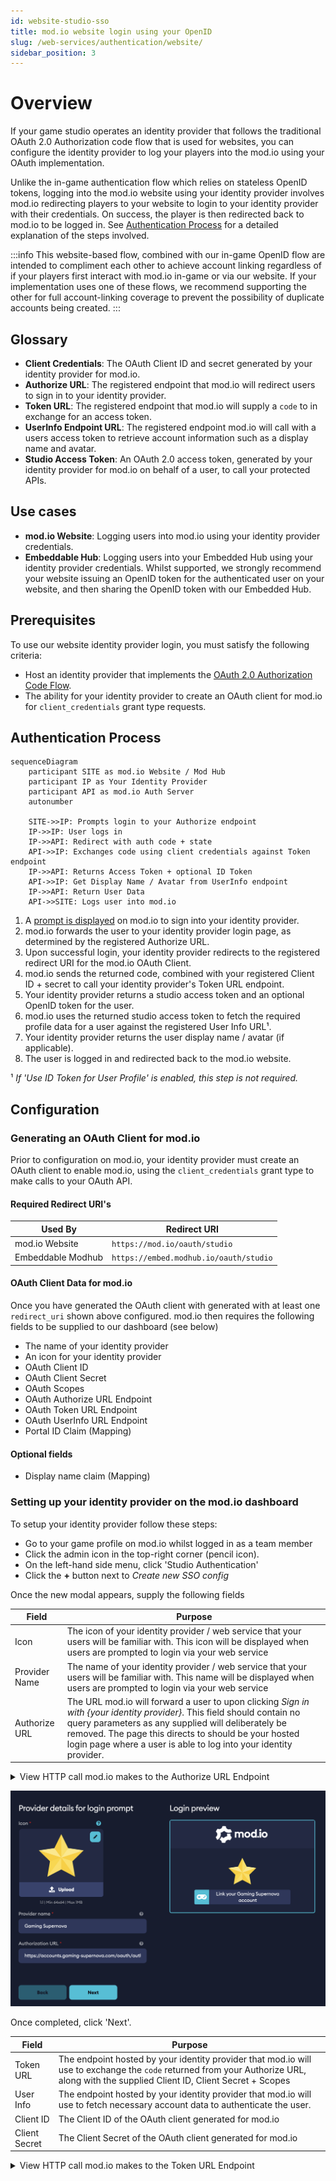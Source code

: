 ```yaml
---
id: website-studio-sso
title: mod.io website login using your OpenID
slug: /web-services/authentication/website/
sidebar_position: 3
---
```


# Overview

If your game studio operates an identity provider that follows the traditional OAuth 2.0 Authorization code flow that is used for websites, you can configure the identity provider to log your players into the mod.io using your OAuth implementation.

Unlike the in-game authentication flow which relies on stateless OpenID tokens, logging into the mod.io website using your identity provider involves mod.io redirecting players to your website to login to your identity provider with their credentials. On success, the player is then redirected back to mod.io to be logged in. See [Authentication Process](#authentication-process) for a detailed explanation of the steps involved.

:::info 
This website-based flow, combined with our in-game OpenID flow are intended to compliment each other to achieve account linking regardless of if your players first interact with mod.io in-game or via our website. If your implementation uses one of these flows, we recommend supporting the other for full account-linking coverage to prevent the possibility of duplicate accounts being created.
:::

## Glossary

- **Client Credentials**: The OAuth Client ID and secret generated by your identity provider for mod.io.
- **Authorize URL**: The registered endpoint that mod.io will redirect users to sign in to your identity provider.
- **Token URL**: The registered endpoint that mod.io will supply a `code` to in exchange for an access token.
- **UserInfo Endpoint URL**: The registered endpoint mod.io will call with a users access token to retrieve account information such as a display name and avatar.
- **Studio Access Token**: An OAuth 2.0 access token, generated by your identity provider for mod.io on behalf of a user, to call your protected APIs.

## Use cases

- **mod.io Website**: Logging users into mod.io using your identity provider credentials.
- **Embeddable Hub**: Logging users into your Embedded Hub using your identity provider credentials. Whilst supported, we strongly recommend your website issuing an OpenID token for the authenticated user on your website, and then sharing the OpenID token with our Embedded Hub.

## Prerequisites

To use our website identity provider login, you must satisfy the following criteria:

- Host an identity provider that implements the [OAuth 2.0 Authorization Code Flow](https://openid.net/specs/openid-connect-core-1_0.html).
- The ability for your identity provider to create an OAuth client for mod.io for `client_credentials` grant type requests.

## Authentication Process

```mermaid
sequenceDiagram
    participant SITE as mod.io Website / Mod Hub
    participant IP as Your Identity Provider
    participant API as mod.io Auth Server
    autonumber
    
    SITE->>IP: Prompts login to your Authorize endpoint
    IP->>IP: User logs in
    IP->>API: Redirect with auth code + state
    API->>IP: Exchanges code using client credentials against Token endpoint
    IP->>API: Returns Access Token + optional ID Token
    API->>IP: Get Display Name / Avatar from UserInfo endpoint
    IP->>API: Return User Data
    API->>SITE: Logs user into mod.io
```

1. A [prompt is displayed](#prompting-users-to-login) on mod.io to sign into your identity provider.
2. mod.io forwards the user to your identity provider login page, as determined by the registered Authorize URL.
3. Upon successful login, your identity provider redirects to the registered redirect URI for the mod.io OAuth Client.
4. mod.io sends the returned code, combined with your registered Client ID + secret to call your identity provider's Token URL endpoint.
5. Your identity provider returns a studio access token and an optional OpenID token for the user.
6. mod.io uses the returned studio access token to fetch the required profile data for a user against the registered User Info URL¹.
7. Your identity provider returns the user display name / avatar (if applicable).
8. The user is logged in and redirected back to the mod.io website.

¹ _If 'Use ID Token for User Profile' is enabled, this step is not required._

## Configuration

### Generating an OAuth Client for mod.io

Prior to configuration on mod.io, your identity provider must create an OAuth client to enable mod.io, using the `client_credentials` grant type to make calls to your OAuth API.

#### Required Redirect URI's

| **Used By** | **Redirect URI** |
|--------------------------|-----------------------------|
| mod.io Website | `https://mod.io/oauth/studio` |
| Embeddable Modhub | `https://embed.modhub.io/oauth/studio`

#### OAuth Client Data for mod.io

Once you have generated the OAuth client with generated with at least one `redirect_uri` shown above configured. mod.io then requires the following fields to be supplied to our dashboard (see below)

- The name of your identity provider
- An icon for your identity provider
- OAuth Client ID
- OAuth Client Secret
- OAuth Scopes
- OAuth Authorize URL Endpoint
- OAuth Token URL Endpoint
- OAuth UserInfo URL Endpoint
- Portal ID Claim (Mapping)

#### Optional fields

- Display name claim (Mapping)

### Setting up your identity provider on the mod.io dashboard

To setup your identity provider follow these steps:

- Go to your game profile on mod.io whilst logged in as a team member
- Click the admin icon in the top-right corner (pencil icon).
- On the left-hand side menu, click 'Studio Authentication'
- Click the **+** button next to _Create new SSO config_

Once the new modal appears, supply the following fields

| **Field** | **Purpose** |
|--------------------------|-----------------------------|
| Icon | The icon of your identity provider / web service that your users will be familiar with. This icon will be displayed when users are prompted to login via your web service |
| Provider Name | The name of your identity provider / web service that your users will be familiar with. This name will be displayed when users are prompted to login via your web service |
| Authorize URL | The URL mod.io will forward a user to upon clicking _Sign in with &#123;your identity provider&#125;_. This field should contain no query parameters as any supplied will deliberately be removed. The page this directs to should be your hosted login page where a user is able to log into your identity provider. | 

<details>
<summary>View HTTP call mod.io makes to the Authorize URL Endpoint</summary>
<p>
```
GET {your-registered-authorize-url-endpoint.com}
    ?client_id={registered-client-id}
    &scope={registered-scopes}
    &redirect_uri=https://mod.io/oauth/studio
    &response_type=code
    &state=c3306a41-b7e4-412f-b78e-7477c79b60b5
```

The state parameter is generated dynamically by mod.io, your system must forward the supplied state back to mod.io on redirect to prevent man-in-the-middle attacks.
</p>
</details>

![Page 1 Demo](images/web-sso-setup-page-1.png)

Once completed, click 'Next'.

| **Field** | **Purpose** |
|--------------------------|-----------------------------|
| Token URL | The endpoint hosted by your identity provider that mod.io will use to exchange the `code` returned from your Authorize URL, along with the supplied Client ID, Client Secret + Scopes |
| User Info | The endpoint hosted by your identity provider that mod.io will use to fetch necessary account data to authenticate the user. |
| Client ID | The Client ID of the OAuth client generated for mod.io | 
| Client Secret | The Client Secret of the OAuth client generated for mod.io | 

<details>
<summary>View HTTP call mod.io makes to the Token URL Endpoint</summary>
<p>
```
POST {your-registered-token-endpoint}
Content-Type: application/x-www-form-urlencoded
User-Agent: ModioSSO/1.0

grant_type=authorization_code
&client_id={registered-client-id}
&client_secret={registered-client-secret}
&redirect_uri=https://mod.io/oauth/studio
&code={authorization-code-returned-on-redirect}
```
</p>
</details>
<details>
<summary>View HTTP call mod.io makes to the User Info URL Endpoint (if applicable)</summary>
<p>
```
GET {your-registered-user-info-endpoint}
User-Agent: ModioSSO/1.0
Authorization: Bearer {access-token-from-token-endpoint}
Accept: application/json
```
</p>
</details>

![Page 2 Demo](images/web-sso-setup-page-2.png)

Once completed, click 'Next'.

| **Field** | **Purpose** |
|--------------------------|-----------------------------|
| Display name claim | _Optional_. The name of the key in your User Info endpoint response that contains the users display name. Leave blank if you do not wish to transfer the users display name but it is recommended. |
| Portal ID Claim | The name of the key in your User Info endpoint response that contains the users _unique user ID_. Note: If you are implementing OpenID authentication, this must be the same value that is returned in the `sub` claim of the ID Token. |
| Scopes | The OAuth scopes mod.io will pass to your Token endpoint when requesting a studio access token. These scopes are associated with your identity provider access tokens and not mod.io. At a minimum, you should supply the scope that allows mod.io to fetch the users profile (i.e. `read_profile`) otherwise authentication requests fail. | 

![Page 3 Demo](images/web-sso-setup-page-3.png)

Once completed, click 'Next'.

A confirmation page will now display a summary of all the endpoints configured and a high-level overview of how the authentication flow will be handled.

![Page 4 Demo](images/web-sso-setup-page-4.png)

Once everything is correct and ready, click 'Create config'.

## Prompting users to login

Once your config has been saved, we are now ready to prompt users to log into mod.io using your configured identity provider. There are two ways in-which users are prompted to login:

- **Manual**: Link to mod.io to your game profile the `?portal=studio` query parameter in the URL. `i.e. https://mod.io/g/my-game?portal=studio`. If a user is directed to this page and already has a linked account with your identity provider, the modal will not be displayed.
- **Automatic**: When a user attempts to do a _write_ action, such as subscribing to a mod, publishing a mod, rating a mod. The prompt will be displayed _if_ the user does not already have their mod.io account linked to your identity provider.

![Unlink account](images/web-sso-prompt-example.png)

After a successful login against your identity provider and a redirect back to mod.io, the user is then logged into mod.io with a mod.io account, with a 'link' now existing between their base mod.io account and your identity platform.

:::info
mod.io will soon allow the automated functionality listed above only to be triggered via a manual check on the config dashboard above. In the meantime if you wish to not have the user prompted on write actions, you will need to remove your config from your game.
:::

## Unlinking a mod.io account from your identity provider

### Player-initiated unlinking

mod.io users will have the option at any time to remove the link between their mod.io account and your identity provider. A player can remove an account link by doing the following:

1. While logged in, clicking their avatar in the bottom left-hand corner.
2. Click 'General Settings' from the menu that slides out.
3. Click 'Linked Accounts' from the menu on the left-hand side.

The user will then be shown all first party portals, such as Steam, Xbox Live, etc - as well as any connected identity providers by registered games on mod.io.

![Unlink account example](images/web-sso-unlink-account.png)

Once an account link to a identity provider belonging to a game has been unlinked, they cannot be reconnected via this dashboard. Instead, users must then re-link their mod.io account to your identity provide [via the prompt options](#prompting-users-to-login) above.

### Studio-initiated unlinking

There may be instances where a studio needs to programmatically remove the link between a players mod.io account and your identity provider, such as when a player requests an account deletion. In such cases, it's crucial to integrate our S2S (Service to Service) API into your automated processes to ensure the removal of orphaned identity provider connections associated with mod.io accounts. Please refer to the endpoint below for S2S-facilitated connection removal to which you must use [S2S Authentication](/web-services/authentication/s2s/) to accomplish.

#### Request

`DELETE https://{your-game-id}.modapi.io/v1/s2s/connections/{identity-provider-id}`

##### Headers

Header|Type|Required|Description
---|---|---|---|
Authorization|string|true|The valid service token created with your OAuth Credentials.

##### Path Parameters

Parameter|Type|Required|Description
---|---|---|---|
identity-provider-id|string|true|The unique ID of the player as understood by your identity provider, this should be the same field that is supplied to us in the `sub` claim for OIDC authentication, and the ID field for web-based OAuth 2 authentication. As an example, if your identity provider uses UUID's for player ID's, and those values are what is shared with mod.io via your implementation, then mod.io expects the same value to this endpoint.

```
POST https://{your-game-id}.modapi.io/v1/s2s/connections/{identity-provider-id} HTTP/1.1
Content-Type: application/x-www-form-urlencoded
Accept: application/json
Authorization: Bearer {service-token}
Content-Type: application/json
```

#### Response

```json
204 No Content
```

Upon success, to re-establish an account link you must initiate the in-game [OpenID](/web-services/authentication/openid/) or web-based [OAuth 2](/web-services/authentication/website/) flow again.

## Error Reference

| **Error Ref** | **Meaning** |
|--------------------------|-----------------------------|
| 11114 | The OAuth configuration in your games dashboard has not been completed. |
| 11115 | The `state` parameter returned from the Authorize URL endpoint redirect is invalid |
| 11116 | The `access_token` field returned the Token URL endpoint is either missing, or not in the expected data type (string). |
| 11117 | The `expires_in` field returned the Token URL endpoint is either missing or invalid (non-integer). |
| 11118 | The `token_type` field returned the Token URL endpoint is either missing or not the expected value `Bearer` (case-insensitive). |
| 11121 | The expected field from the User Info URL endpoint which maps to the users ID for your identity provider could not be obtained. |

